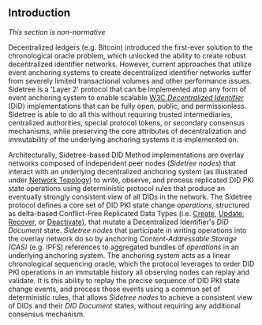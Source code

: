 ## Introduction

_This section is non-normative_

Decentralized ledgers (e.g. Bitcoin) introduced the first-ever solution to the chronological oracle problem, which unlocked the ability to create robust decentralized identifier networks. However, current approaches that utilize event anchoring systems to create decentralized identifier networks suffer from severely limited transactional volumes and other performance issues. Sidetree is a 'Layer 2' protocol that can be implemented atop any form of event anchoring system to enable scalable [W3C _Decentralized Identifier_](https://w3c.github.io/did-core/) (DID) implementations that can be fully open, public, and permissionless. Sidetree is able to do all this without requiring trusted intermediaries, centralized authorities, special protocol tokens, or secondary consensus mechanisms, while preserving the core attributes of decentralization and immutability of the underlying anchoring systems it is implemented on.

Architecturally, Sidetree-based DID Method implementations are overlay networks composed of independent peer nodes (_Sidetree nodes_) that interact with an underlying decentralized anchoring system (as illustrated under [Network Topology](#network-topology)) to write, observe, and process replicated DID PKI state operations using deterministic protocol rules that produce an eventually strongly consistent view of all DIDs in the network. The Sidetree protocol defines a core set of DID PKI state change _operations_, structured as delta-based Conflict-Free Replicated Data Types (i.e. [Create](#create), [Update](#update), [Recover](#recover), or [Deactivate](#deactivate)), that mutate a Decentralized Identifier's _DID Document_ state. _Sidetree nodes_ that participate in writing operations into the overlay network do so by anchoring _Content-Addressable Storage (CAS)_ (e.g. IPFS) references to aggregated bundles of _operations_ in an underlying anchoring system. The anchoring system acts as a linear chronological sequencing oracle, which the protocol leverages to order DID PKI operations in an immutable history all observing nodes can replay and validate. It is this ability to replay the precise sequence of DID PKI state change events, and process those events using a common set of deterministic rules, that allows _Sidetree nodes_ to achieve a consistent view of DIDs and their _DID Document_ states, without requiring any additional consensus mechanism.